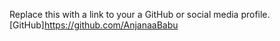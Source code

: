 Replace this with a link to your a GitHub or social media profile.
[GitHub]https://github.com/AnjanaaBabu
